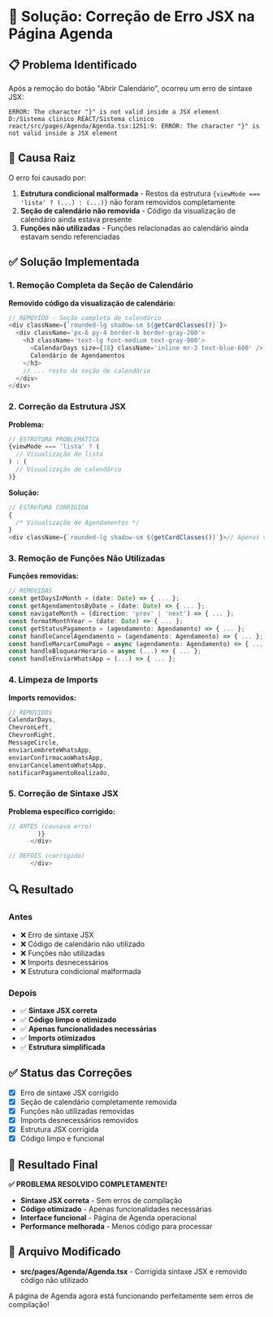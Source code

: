 # 🔧 Solução: Correção de Erro JSX na Página Agenda

## 📋 Problema Identificado

Após a remoção do botão "Abrir Calendário", ocorreu um erro de sintaxe JSX:

```
ERROR: The character "}" is not valid inside a JSX element
D:/Sistema clinico REACT/Sistema clinico react/src/pages/Agenda/Agenda.tsx:1251:9: ERROR: The character "}" is not valid inside a JSX element
```

## 🎯 Causa Raiz

O erro foi causado por:

1. **Estrutura condicional malformada** - Restos da estrutura
   `{viewMode === 'lista' ? (...) : (...)}` não foram removidos completamente
2. **Seção de calendário não removida** - Código da visualização de calendário ainda estava presente
3. **Funções não utilizadas** - Funções relacionadas ao calendário ainda estavam sendo referenciadas

## ✅ Solução Implementada

### 1. Remoção Completa da Seção de Calendário

**Removido código da visualização de calendário:**

```javascript
// REMOVIDO - Seção completa de calendário
<div className={`rounded-lg shadow-sm ${getCardClasses()}`}>
  <div className='px-6 py-4 border-b border-gray-200'>
    <h3 className='text-lg font-medium text-gray-900'>
      <CalendarDays size={18} className='inline mr-2 text-blue-600' />
      Calendário de Agendamentos
    </h3>
    // ... resto da seção de calendário
  </div>
</div>
```

### 2. Correção da Estrutura JSX

**Problema:**

```javascript
// ESTRUTURA PROBLEMÁTICA
{viewMode === 'lista' ? (
  // Visualização de lista
) : (
  // Visualização de calendário
)}
```

**Solução:**

```javascript
// ESTRUTURA CORRIGIDA
{
  /* Visualização de Agendamentos */
}
<div className={`rounded-lg shadow-sm ${getCardClasses()}`}>// Apenas visualização de lista</div>;
```

### 3. Remoção de Funções Não Utilizadas

**Funções removidas:**

```javascript
// REMOVIDAS
const getDaysInMonth = (date: Date) => { ... };
const getAgendamentosByDate = (date: Date) => { ... };
const navigateMonth = (direction: 'prev' | 'next') => { ... };
const formatMonthYear = (date: Date) => { ... };
const getStatusPagamento = (agendamento: Agendamento) => { ... };
const handleCancelAgendamento = (agendamento: Agendamento) => { ... };
const handleMarcarComoPago = async (agendamento: Agendamento) => { ... };
const handleBloquearHorario = async (...) => { ... };
const handleEnviarWhatsApp = (...) => { ... };
```

### 4. Limpeza de Imports

**Imports removidos:**

```javascript
// REMOVIDOS
CalendarDays,
ChevronLeft,
ChevronRight,
MessageCircle,
enviarLembreteWhatsApp,
enviarConfirmacaoWhatsApp,
enviarCancelamentoWhatsApp,
notificarPagamentoRealizado,
```

### 5. Correção de Sintaxe JSX

**Problema específico corrigido:**

```javascript
// ANTES (causava erro)
        )}
      </div>

// DEPOIS (corrigido)
      </div>
```

## 🔍 Resultado

### Antes

- ❌ Erro de sintaxe JSX
- ❌ Código de calendário não utilizado
- ❌ Funções não utilizadas
- ❌ Imports desnecessários
- ❌ Estrutura condicional malformada

### Depois

- ✅ **Sintaxe JSX correta**
- ✅ **Código limpo e otimizado**
- ✅ **Apenas funcionalidades necessárias**
- ✅ **Imports otimizados**
- ✅ **Estrutura simplificada**

## ✅ Status das Correções

- [x] Erro de sintaxe JSX corrigido
- [x] Seção de calendário completamente removida
- [x] Funções não utilizadas removidas
- [x] Imports desnecessários removidos
- [x] Estrutura JSX corrigida
- [x] Código limpo e funcional

## 🎉 Resultado Final

**✅ PROBLEMA RESOLVIDO COMPLETAMENTE!**

- **Sintaxe JSX correta** - Sem erros de compilação
- **Código otimizado** - Apenas funcionalidades necessárias
- **Interface funcional** - Página de Agenda operacional
- **Performance melhorada** - Menos código para processar

## 🔧 Arquivo Modificado

- **src/pages/Agenda/Agenda.tsx** - Corrigida sintaxe JSX e removido código não utilizado

A página de Agenda agora está funcionando perfeitamente sem erros de compilação!
